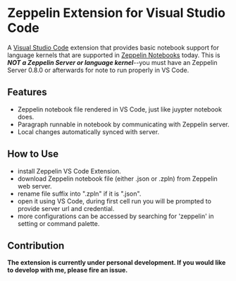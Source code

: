 # Zeppelin Extension for Visual Studio Code

A [Visual Studio Code](https://code.visualstudio.com/) extension that provides basic notebook support for language kernels that are supported in [Zeppelin Notebooks](https://zeppelin.apache.org/) today. This is _**NOT a Zeppelin Server or language kernel**_--you must have an Zeppelin Server 0.8.0 or afterwards for note to run properly in VS Code.

## Features
* Zeppelin notebook file rendered in VS Code, just like juypter notebook does.
* Paragraph runnable in notebook by communicating with Zeppelin server.
* Local changes automatically synced with server.

## How to Use
* install Zeppelin VS Code Extension.
* download Zeppelin notebook file (either .json or .zpln) from Zeppelin web server.
* rename file suffix into ".zpln" if it is ".json".
* open it using VS Code, during first cell run you will be prompted to provide server url and credential.
* more configurations can be accessed by searching for 'zeppelin' in setting or command palette.

## Contribution
__The extension is currently under personal development. If you would like to develop with me, please fire an issue.__